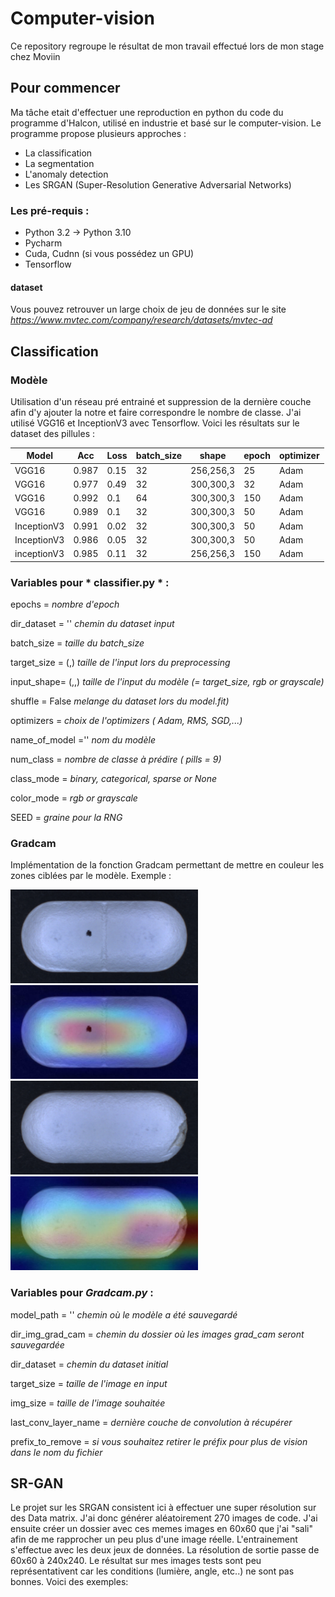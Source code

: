 # Computer-vision

Ce repository regroupe le résultat de mon travail effectué lors de mon stage chez Moviin


## Pour commencer

Ma tâche etait d'effectuer une reproduction en python du code du programme d'Halcon, utilisé en industrie et basé sur le computer-vision.
Le programme propose plusieurs approches :
- La classification
- La segmentation
- L'anomaly detection
- Les SRGAN (Super-Resolution Generative Adversarial Networks)


### Les pré-requis : 

- Python 3.2 -> Python 3.10
- Pycharm
- Cuda, Cudnn (si vous possédez un GPU)
- Tensorflow

#### dataset
Vous pouvez retrouver un large choix de jeu de données sur le site *https://www.mvtec.com/company/research/datasets/mvtec-ad*



## Classification

### Modèle

Utilisation d'un réseau pré entrainé et suppression de la dernière couche afin d'y ajouter la notre et faire correspondre le nombre de classe.
J'ai utilisé VGG16 et InceptionV3 avec Tensorflow. Voici les résultats sur le dataset des pillules :

| Model | Acc  | Loss | batch_size | shape     | epoch | optimizer|
| ---   | ---  | --- |---          | ---       | ---   | ---      |
| VGG16 | 0.987| 0.15| 32          | 256,256,3 | 25    |  Adam |
| VGG16 | 0.977| 0.49| 32          | 300,300,3 | 32    | Adam |
| VGG16 | 0.992| 0.1 | 64          | 300,300,3 | 150   | Adam |
| VGG16 | 0.989| 0.1 | 32          | 300,300,3 | 50    | Adam |
| InceptionV3| 0.991| 0.02| 32 |300,300,3| 50| Adam |
| InceptionV3| 0.986| 0.05| 32 | 300,300,3| 50| Adam  |    *** > Shuffle = True***
|inceptionV3| 0.985| 0.11| 32| 256,256,3 | 150| Adam|

### Variables pour * classifier.py * :


epochs =                    *nombre d'epoch*

dir_dataset = ''            *chemin du dataset input*

batch_size =                *taille du batch_size*

target_size = (,)           *taille de l'input lors du preprocessing*

input_shape= (,,)           *taille de l'input du modèle (= target_size, rgb or grayscale)*

shuffle = False             *melange du dataset lors du model.fit)*

optimizers =                *choix de l'optimizers ( Adam, RMS, SGD,...)*

name_of_model =''           *nom du modèle*

num_class =                 *nombre de classe à  prédire ( pills = 9)*

class_mode =                *binary, categorical, sparse or None*

color_mode =                *rgb or grayscale*

SEED =                      *graine pour la RNG*




### Gradcam

Implémentation de la fonction Gradcam permettant de mettre en couleur les zones ciblées par le modèle.
Exemple : 


<img src="https://github.com/marvmey/Computer-vision/blob/main/classifier/image_grad_cam/pill_ginseng_contamination_021.png" width="300" height="150">
<img src="https://github.com/marvmey/Computer-vision/blob/main/classifier/image_grad_cam/pill_ginseng_contamination_pill_ginseng_contamination_021.png" width="300" height="150">

<img src="https://github.com/marvmey/Computer-vision/blob/main/classifier/image_grad_cam/pill_ginseng_crack_022.png" width="300" height="150">
<img src="https://github.com/marvmey/Computer-vision/blob/main/classifier/image_grad_cam/pill_ginseng_crack_pill_ginseng_crack_022.png" width="300" height="150">


### Variables pour *Gradcam.py*  :


model_path = '' *chemin où le modèle a été sauvegardé*

dir_img_grad_cam =  *chemin du dossier où les images grad_cam seront sauvegardée* 

dir_dataset =  *chemin du dataset initial*

target_size = *taille de l'image en input*

img_size =  *taille de l'image souhaitée*

last_conv_layer_name = *dernière couche de convolution à récupérer*

prefix_to_remove = *si vous souhaitez retirer le préfix pour plus de vision dans le nom du fichier*





## SR-GAN


Le projet sur les SRGAN consistent ici à effectuer une super résolution sur des Data matrix. J'ai donc générer aléatoirement 270 images de code. J'ai ensuite créer un dossier avec ces memes images en 60x60 que j'ai "sali" afin de me rapprocher un peu plus d'une image réelle.
L'entrainement s'effectue avec les deux jeux de données. La résolution de sortie passe de 60x60 à 240x240.
Le résultat sur mes images tests sont peu représentativent car les conditions (lumière, angle, etc..) ne sont pas bonnes.
Voici des exemples:






